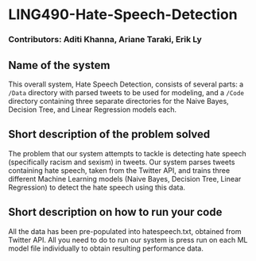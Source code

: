 # **LING490-Hate-Speech-Detection**
### **Contributors:** Aditi Khanna, Ariane Taraki, Erik Ly

## **Name of the system**
This overall system, Hate Speech Detection, consists of several parts: a ```/Data``` directory with parsed tweets to be used for modeling, and a ```/Code``` directory containing three separate directories for the Naive Bayes, Decision Tree, and Linear Regression models each.

## **Short description of the problem solved**
The problem that our system attempts to tackle is detecting hate speech (specifically racism and sexism) in tweets. Our system parses tweets containing hate speech, taken from the Twitter API, and trains three different Machine Learning models (Naive Bayes, Decision Tree, Linear Regression) to detect the hate speech using this data.

## **Short description on how to run your code**
All the data has been pre-populated into hatespeech.txt, obtained from Twitter API. All you need to do to run our system is press run on each ML model file individually to obtain resulting performance data. 
